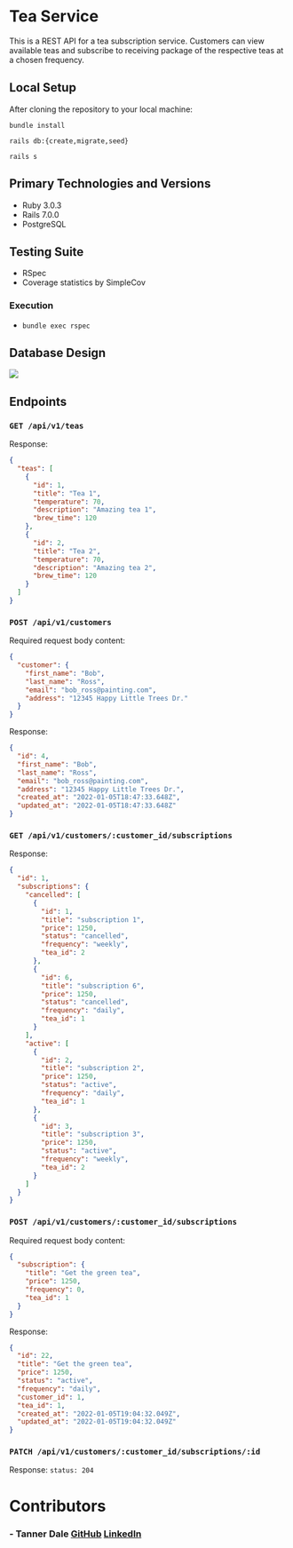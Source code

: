 # Tea Service

This is a REST API for a tea subscription service. Customers can view available
teas and subscribe to receiving package of the respective teas at a chosen frequency.

## Local Setup
After cloning the repository to your local machine:

`bundle install`

`rails db:{create,migrate,seed}`

`rails s`

## Primary Technologies and Versions
- Ruby 3.0.3
- Rails 7.0.0
- PostgreSQL

## Testing Suite
- RSpec
- Coverage statistics by SimpleCov

### Execution
- `bundle exec rspec`

## Database Design
![](https://user-images.githubusercontent.com/77412134/148276426-2e8ae483-baa2-4f87-9124-4f03d5d51ee3.png)
## Endpoints

### `GET /api/v1/teas`
Response:
```json
{
  "teas": [
    {
      "id": 1,
      "title": "Tea 1",
      "temperature": 70,
      "description": "Amazing tea 1",
      "brew_time": 120
    },
    {
      "id": 2,
      "title": "Tea 2",
      "temperature": 70,
      "description": "Amazing tea 2",
      "brew_time": 120
    }
  ]
}
```

### `POST /api/v1/customers`
Required request body content:
```json
{
  "customer": {
    "first_name": "Bob",
    "last_name": "Ross",
    "email": "bob_ross@painting.com",
    "address": "12345 Happy Little Trees Dr."
  }
}
```
Response:
```json
{
  "id": 4,
  "first_name": "Bob",
  "last_name": "Ross",
  "email": "bob_ross@painting.com",
  "address": "12345 Happy Little Trees Dr.",
  "created_at": "2022-01-05T18:47:33.648Z",
  "updated_at": "2022-01-05T18:47:33.648Z"
}
```

### `GET /api/v1/customers/:customer_id/subscriptions`
Response:
```json
{
  "id": 1,
  "subscriptions": {
    "cancelled": [
      {
        "id": 1,
        "title": "subscription 1",
        "price": 1250,
        "status": "cancelled",
        "frequency": "weekly",
        "tea_id": 2
      },
      {
        "id": 6,
        "title": "subscription 6",
        "price": 1250,
        "status": "cancelled",
        "frequency": "daily",
        "tea_id": 1
      }
    ],
    "active": [
      {
        "id": 2,
        "title": "subscription 2",
        "price": 1250,
        "status": "active",
        "frequency": "daily",
        "tea_id": 1
      },
      {
        "id": 3,
        "title": "subscription 3",
        "price": 1250,
        "status": "active",
        "frequency": "weekly",
        "tea_id": 2
      }
    ]
  }
}
```

### `POST /api/v1/customers/:customer_id/subscriptions`
Required request body content:
```json
{
  "subscription": {
    "title": "Get the green tea",
    "price": 1250,
    "frequency": 0,
    "tea_id": 1
  }
}
```
Response:
```json
{
  "id": 22,
  "title": "Get the green tea",
  "price": 1250,
  "status": "active",
  "frequency": "daily",
  "customer_id": 1,
  "tea_id": 1,
  "created_at": "2022-01-05T19:04:32.049Z",
  "updated_at": "2022-01-05T19:04:32.049Z"
}
```

### `PATCH /api/v1/customers/:customer_id/subscriptions/:id`
Response:
`status: 204`

# Contributors
### - Tanner Dale [GitHub](https://github.com/TannerDale) [LinkedIn](https://www.linkedin.com/in/tannerdale)
